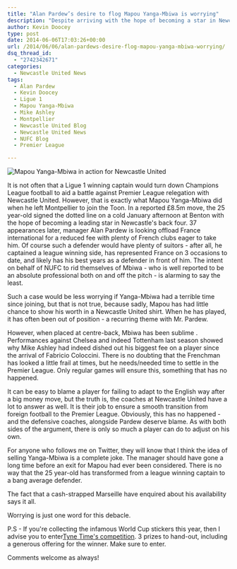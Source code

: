 ```yaml
---
title: "Alan Pardew’s desire to flog Mapou Yanga-Mbiwa is worrying"
description: "Despite arriving with the hope of becoming a star in Newcastle United's defence, Mapou Yanga-Mbiwa looks set to be sold by Alan Pardew in a worrying move."
author: Kevin Doocey
type: post
date: 2014-06-06T17:03:26+00:00
url: /2014/06/06/alan-pardews-desire-flog-mapou-yanga-mbiwa-worrying/
dsq_thread_id:
  - "2742342671"
categories:
  - Newcastle United News
tags:
  - Alan Pardew
  - Kevin Doocey
  - Ligue 1
  - Mapou Yanga-Mbiwa
  - Mike Ashley
  - Montpellier
  - Newcastle United Blog
  - Newcastle United News
  - NUFC Blog
  - Premier League

---
```

![Mapou Yanga-Mbiwa in action for Newcastle United](http://www.tynetime.com/wp-content/uploads/2014/06/Mapou-Yanga-Mbiwa-Newcastle-2014.jpg "Mapou - Looks set for a return to France after falling out of favour with Alan Pardew")  

It is not often that a Ligue 1 winning captain would turn down Champions League football to aid a battle against Premier League relegation with Newcastle United. However, that is exactly what Mapou Yanga-Mbiwa did when he left Montpellier to join the Toon. In a reported £8.5m move, the 25 year-old signed the dotted line on a cold January afternoon at Benton with the hope of becoming a leading star in Newcastle's back four. 37 appearances later, manager Alan Pardew is looking offload France international for a reduced fee with plenty of French clubs eager to take him. Of course such a defender would have plenty of suitors - after all, he captained a league winning side, has represented France on 3 occasions to date, and likely has his best years as a defender in front of him. The intent on behalf of NUFC to rid themselves of Mbiwa - who is well reported to be an absolute professional both on and off the pitch - is alarming to say the least.

Such a case would be less worrying if Yanga-Mbiwa had a terrible time since joining, but that is not true, because sadly, Mapou has had little chance to show his worth in a Newcastle United shirt. When he has played, it has often been out of position - a recurring theme with Mr. Pardew.

However, when placed at centre-back, Mbiwa has been sublime . Performances against Chelsea and indeed Tottenham last season showed why Mike Ashley had indeed dished out his biggest fee on a player since the arrival of Fabricio Coloccini. There is no doubting that the Frenchman has looked a little frail at times, but he needs/needed time to settle in the Premier League. Only regular games will ensure this, something that has no happened.

It can be easy to blame a player for failing to adapt to the English way after a big money move, but the truth is, the coaches at Newcastle United have a lot to answer as well. It is their job to ensure a smooth transition from foreign football to the Premier League. Obviously, this has no happened - and the defensive coaches, alongside Pardew deserve blame. As with both sides of the argument, there is only so much a player can do to adjust on his own.

For anyone who follows me on Twitter, they will know that I think the idea of selling Yanga-Mbiwa is a complete joke. The manager should have gone a long time before an exit for Mapou had ever been considered. There is no way that the 25 year-old has transformed from a league winning captain to a bang average defender.

The fact that a cash-strapped Marseille have enquired about his availability says it all.

Worrying is just one word for this debacle.

P.S - If you're collecting the infamous World Cup stickers this year, then I advise you to enter[Tyne Time's competition](http://www.tynetime.com/2014/06/05/competition-win-panini-world-cup-2014-sticker-collections/ "2014 World Cup Sticker Competition"). 3 prizes to hand-out, including a generous offering for the winner. Make sure to enter.

Comments welcome as always!
